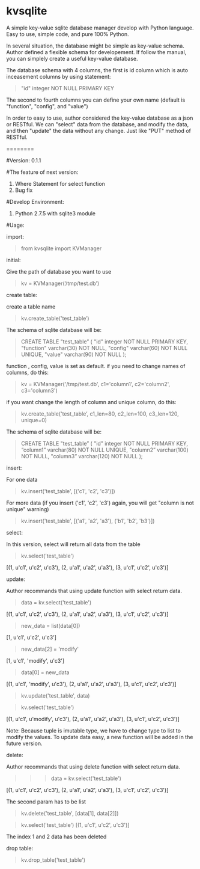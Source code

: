 kvsqlite
========

A simple key-value sqlite database manager develop with Python language. Easy to use, simple code, and pure 100% Python.

In several situation, the database might be simple as key-value schema. Author defined a flexible schema for developement. If follow the manual, you can simplely create a useful key-value database.

The database schema with 4 columns, the first is id column which is auto inceasement columns by using statement:
>"id" integer NOT NULL PRIMARY KEY

The second to fourth columns you can define your own name (default is "function", "config", and "value")

In order to easy to use, author considered the key-value database as a json or RESTful. We can "select" data from the database, and modify the data, and then "update" the data without any change. Just like "PUT" method of RESTful.


========

#Version:
0.1.1


#The feature of next version:
1. Where Statement for select function
2. Bug fix


#Develop Environment:
1. Python 2.7.5 with sqlite3 module


#Uage:


import:

> from kvsqlite import KVManager


initial:

Give the path of database you want to use
> kv = KVManager(‘/tmp/test.db’)


create table:

create a table name
> kv.create_table('test_table’)


The schema of sqlite database will be:

> CREATE TABLE "test_table” (
    "id" integer NOT NULL PRIMARY KEY,
    "function" varchar(30) NOT NULL,
    "config" varchar(60) NOT NULL UNIQUE,
    "value" varchar(90) NOT NULL );

function , config, value is set as default.
if you need to change names of columns, do this:

> kv = KVManager('/tmp/test.db', c1='column1’, c2='column2', c3='column3')

if you want change the length of column and unique column, do this:

> kv.create_table('test_table’, c1_len=80, c2_len=100, c3_len=120, unique=0)

The schema of sqlite database will be:

> CREATE TABLE "test_table” (
"id" integer NOT NULL PRIMARY KEY,
“column1” varchar(80) NOT NULL UNIQUE,
"column2” varchar(100) NOT NULL,
"column3” varchar(120) NOT NULL );



insert:

For one data

> kv.insert('test_table', [('c1', 'c2', 'c3')])


For more data (if you insert ('c1', 'c2', 'c3') again, you will get "column is not unique" warning)

> kv.insert('test_table', [('a1', 'a2', 'a3'), ('b1', 'b2', 'b3')])



select:

In this version, select will return all data from the table

> kv.select('test_table')

[(1, u'c1', u'c2', u'c3'), (2, u'a1', u'a2', u'a3'), (3, u'c1', u'c2', u'c3')]


update:

Author recommands that using update function with select return data.


> data = kv.select('test_table')

[(1, u'c1', u'c2', u'c3'), (2, u'a1', u'a2', u'a3'), (3, u'c1', u'c2', u'c3')]

> new_data = list(data[0])

[1, u'c1', u'c2', u'c3']

> new_data[2] = 'modify'

[1, u'c1', 'modify', u'c3']

> data[0] = new_data

[(1, u'c1', 'modify', u'c3'), (2, u'a1', u'a2', u'a3'), (3, u'c1', u'c2', u'c3')]

> kv.update('test_table', data)

> kv.select('test_table')

[(1, u'c1', u'modify', u'c3'), (2, u'a1', u'a2', u'a3'), (3, u'c1', u'c2', u'c3')]


Note: 
Because tuple is imutable type, we have to change type to list to modify the values. To update data easy, a new function will be added in the future version.





delete:

Author recommands that using delete function with select return data.
>>> data = kv.select('test_table')

[(1, u'c1', u'c2', u'c3'), (2, u'a1', u'a2', u'a3'), (3, u'c1', u'c2', u'c3')]

The second param has to be list
> kv.delete('test_table', [data[1], data[2]])

> kv.select('test_table')
[(1, u'c1', u'c2', u'c3')]

The index 1 and 2 data has been deleted



drop table:
> kv.drop_table('test_table')
